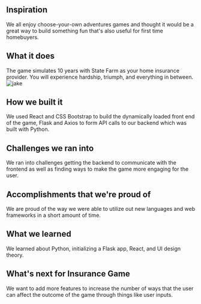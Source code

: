 ## Inspiration
We all enjoy choose-your-own adventures games and thought it would be a great way to build something fun that's also useful for first time homebuyers.

## What it does
The game simulates 10 years with State Farm as your home insurance provider. You will experience hardship, triumph, and everything in between. 
![jake](https://user-images.githubusercontent.com/37117865/192424707-567beb92-d2b1-4b8b-8c55-cd2e4967b106.png)


## How we built it
We used React and CSS Bootstrap to build the dynamically loaded front end of the game, Flask and Axios to form API calls to our backend which was built with Python.

## Challenges we ran into
We ran into challenges getting the backend to communicate with the frontend as well as finding ways to make the game more engaging for the user. 

## Accomplishments that we're proud of
We are proud of the way we were able to utilize out new languages and web frameworks in a short amount of time. 

## What we learned
We learned about Python, initializing a Flask app, React, and UI design theory. 

## What's next for Insurance Game
We want to add more features to increase the number of ways that the user can affect the outcome of the game through things like user inputs.

